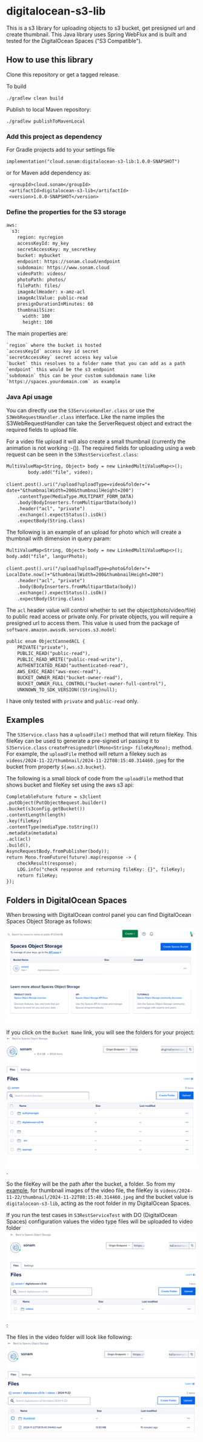 # digitalocean-s3-lib
This is a s3 library for uploading objects to s3 bucket, get presigned url and create thumbnail.  This Java library uses Spring WebFlux and is built and tested for the DigitalOcean Spaces ("S3 Compatible").

## How to use this library

Clone this repository or get a tagged release.

To build

```shell
./gradlew clean build
```

Publish to local Maven repository:
```shell
./gradlew publishToMavenLocal
```


### Add this project as dependency
For Gradle projects add to your settings file
```
implementation("cloud.sonam:digitalocean-s3-lib:1.0.0-SNAPSHOT")
```

or for Maven add dependency as:
```
 <groupId>cloud.sonam</groupId>
 <artifactId>digitalocean-s3-lib</artifactId>
 <version>1.0.0-SNAPSHOT</version>
```
### Define the properties for the S3 storage
```
aws:
  s3:
    region: nycregion
    accessKeyId: my_key
    secretAccessKey: my_secretkey
    bucket: mybucket
    endpoint: https://sonam.cloud/endpoint
    subdomain: https://www.sonam.cloud
    videoPath: videos/
    photoPath: photos/
    filePath: files/
    imageAclHeader: x-amz-acl
    imageAclValue: public-read
    presignDurationInMinutes: 60
    thumbnailSize:
      width: 100
      height: 100    
```

The main properties are:

    `region` where the bucket is hosted
    `accessKeyId` access key id secret
    `secretAccessKey` secret access key value
    `bucket` this resolves to a folder name that you can add as a path
    `endpoint` this would be the s3 endpoint
    `subdomain` this can be your custom subdomain name like `https://spaces.yourdomain.com` as example

### Java Api usage
You can directly use the `S3ServiceHandler.class` or use the `S3WebRequestHandler.class` interface.  Like the name implies the S3WebRequestHandler can take the ServerRequest object and extract the required fields to upload file. 

For a video file upload it will also create a small thumbnail (currently the animation is not working :-()).
The required fields for uploading using a web request can be seen in the `S3RestServiceTest.class`:
```
MultiValueMap<String, Object> body = new LinkedMultiValueMap<>();
        body.add("file", video);

client.post().uri("/upload?uploadType=video&folder="+ date+"&thumbnailWidth=200&thumbnailHeight=200")
    .contentType(MediaType.MULTIPART_FORM_DATA)
    .body(BodyInserters.fromMultipartData(body))
    .header("acl", "private")
    .exchange().expectStatus().isOk()
    .expectBody(String.class)
```

The following is an example of an upload for photo which will create a thumbnail with dimension in query param:
```
MultiValueMap<String, Object> body = new LinkedMultiValueMap<>();
body.add("file", langurPhoto);

client.post().uri("/upload?uploadType=photo&folder="+ LocalDate.now()+"&thumbnailWidth=200&thumbnailHeight=200")
    .header("acl", "private")
    .body(BodyInserters.fromMultipartData(body))
    .exchange().expectStatus().isOk()
    .expectBody(String.class)
```

The `acl` header value will control whether to set the object(photo/video/file) to public read access or private only.  For private objects, you will require a presigned url to access them.
This value is used from the package of `software.amazon.awssdk.services.s3.model`:
```
public enum ObjectCannedACL {
    PRIVATE("private"),
    PUBLIC_READ("public-read"),
    PUBLIC_READ_WRITE("public-read-write"),
    AUTHENTICATED_READ("authenticated-read"),
    AWS_EXEC_READ("aws-exec-read"),
    BUCKET_OWNER_READ("bucket-owner-read"),
    BUCKET_OWNER_FULL_CONTROL("bucket-owner-full-control"),
    UNKNOWN_TO_SDK_VERSION((String)null);
```

I have only tested with `private` and `public-read` only. 

## Examples
The `S3Service.class` has a `uploadFile()` method that will return fileKey.  This fileKey can be used to generate a pre-signed url passing it to `S3Service.class` `createPresignedUrl(Mono<String> fileKeyMono);`  method.
For example, the `uploadFile` method will return a filekey such as 
 `videos/2024-11-22/thumbnail/2024-11-22T08:15:40.314460.jpeg` for the bucket from property
 `${aws.s3.bucket}`.

The following is a small block of code from the `uploadFile` method that shows bucket and fileKey set using the aws s3 api:
```
CompletableFuture future = s3client
.putObject(PutObjectRequest.builder()
.bucket(s3config.getBucket())
.contentLength(length)
.key(fileKey)
.contentType(mediaType.toString())
.metadata(metadata)
.acl(acl)
.build(),
AsyncRequestBody.fromPublisher(body));
return Mono.fromFuture(future).map(response -> {
    checkResult(response);
    LOG.info("check response and returning fileKey: {}", fileKey);
    return fileKey;
});
```

## Folders in DigitalOcean Spaces 
When browsing with DigitalOcean control panel you can find DigitalOcean Spaces Object Storage as follows:

![Spaces Object Storage](docs/spaceshomepage.png)


If you click on the `Bucket Name` link, you will see the folders for your project:
![Project Folders](docs/bucketfolders.png).

So the fileKey will be the path after the bucket, a folder.  So from my [example](#Examples), for thumbnail images of the video file, the fileKey is `videos/2024-11-22/thumbnail/2024-11-22T08:15:40.314460.jpeg` and the bucket value is `digitalocean-s3-lib`, acting as the root folder in my DigitalOcean Spaces.  

If you run the test cases in `S3RestServiceTest` with DO (DigitalOcean Spaces) configuration values the video type files will be uploaded to video folder ![Project Folder](docs/project-folder.png):

The files in the video folder will look like following:
![Video files](docs/sub-folder.png)